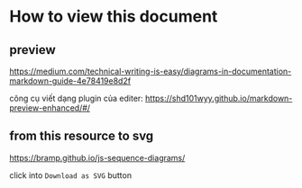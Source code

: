 # How to view this document

## preview

https://medium.com/technical-writing-is-easy/diagrams-in-documentation-markdown-guide-4e78419e8d2f

công cụ viết dạng plugin của editer:
https://shd101wyy.github.io/markdown-preview-enhanced/#/

## from this resource to svg
https://bramp.github.io/js-sequence-diagrams/

click into `Download as SVG` button
